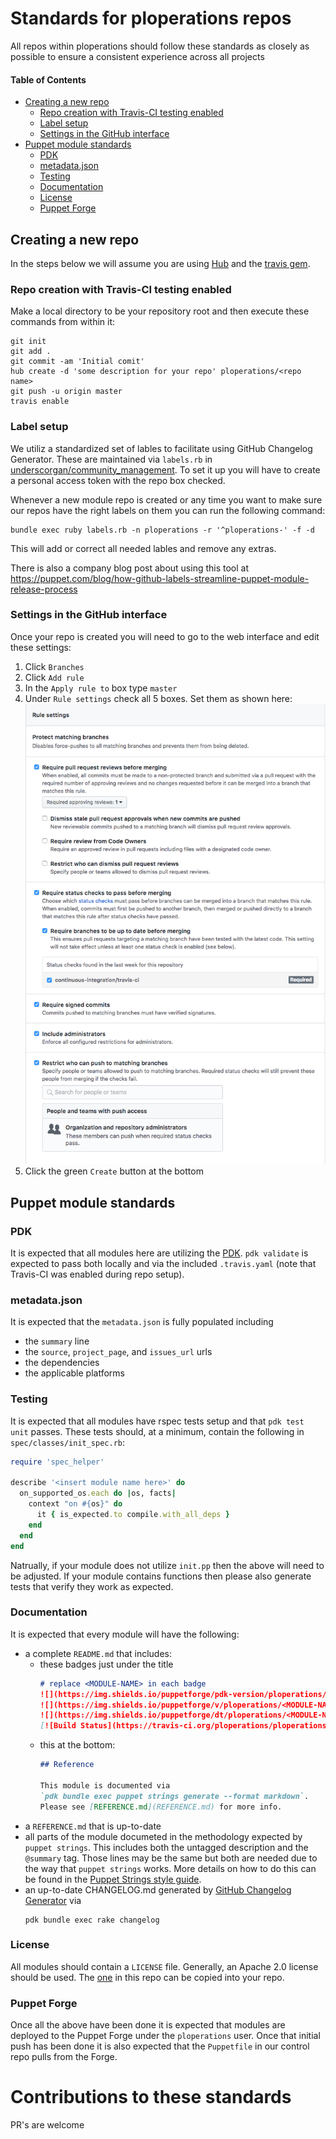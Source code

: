 # Standards for ploperations repos

All repos within ploperations should follow these standards as closely as
possible to ensure a consistent experience across all projects

#### Table of Contents

* [Creating a new repo](#creating-a-new-repo)
  * [Repo creation with Travis-CI testing enabled](#repo-creation-with-travis-ci-testing-enabled)
  * [Label setup](#label-setup)
  * [Settings in the GitHub interface](#settings-in-the-github-interface)
* [Puppet module standards](#puppet-module-standards)
  * [PDK](#pdk)
  * [metadata.json](#metadata.json)
  * [Testing](#testing)
  * [Documentation](#documentation)
  * [License](#license)
  * [Puppet Forge](#puppet-forge)

## Creating a new repo

In the steps below we will assume you are using [Hub](https://hub.github.com/)
and the [travis gem](https://github.com/travis-ci/travis.rb).


### Repo creation with Travis-CI testing enabled

Make a local directory to be your repository root and then execute these
commands from within it:

```
git init
git add .
git commit -am 'Initial comit'
hub create -d 'some description for your repo' ploperations/<repo name>
git push -u origin master
travis enable
```


### Label setup

We utiliz a standardized set of lables to facilitate using GitHub Changelog Generator. These are maintained via `labels.rb` in [underscorgan/community_management](https://github.com/underscorgan/community_management).
To set it up you will have to create a personal access token with the repo box
checked.

Whenever a new module repo is created or any time you want to make sure our
repos have the right labels on them you can run the following command:

```
bundle exec ruby labels.rb -n ploperations -r '^ploperations-' -f -d
```

This will add or correct all needed lables and remove any extras. 

There is also a company blog post about using this tool at
https://puppet.com/blog/how-github-labels-streamline-puppet-module-release-process


### Settings in the GitHub interface

Once your repo is created you will need to go to the web interface and edit
these settings:

1. Click `Branches`
2. Click `Add rule`
3. In the `Apply rule to` box type `master`
4. Under `Rule settings` check all 5 boxes. Set them as shown here:
   ![rule-settings-image](rule-settings-image.png)
5. Click the green `Create` button at the bottom


## Puppet module standards


### PDK

It is expected that all modules here are utilizing the
[PDK](https://puppet.com/docs/pdk/latest). `pdk validate` is expected to pass
both locally and via the included `.travis.yaml` (note that Travis-CI was
enabled during repo setup).


### metadata.json

It is expected that the `metadata.json` is fully populated including

- the `summary` line
- the `source`, `project_page`, and `issues_url` urls
- the dependencies
- the applicable platforms


### Testing

It is expected that all modules have rspec tests setup and that `pdk test unit`
passes. These tests should, at a minimum, contain the following in
`spec/classes/init_spec.rb`:

```ruby
require 'spec_helper'

describe '<insert module name here>' do
  on_supported_os.each do |os, facts|
    context "on #{os}" do
      it { is_expected.to compile.with_all_deps }
    end
  end
end
```

Natrually, if your module does not utilize `init.pp` then the above will need
to be adjusted. If your module contains functions then please also generate
tests that verify they work as expected.

### Documentation

It is expected that every module will have the following:

- a complete `README.md` that includes:
  - these badges just under the title
    ```markdown
    # replace <MODULE-NAME> in each badge
    ![](https://img.shields.io/puppetforge/pdk-version/ploperations/<MODULE-NAME>.svg?style=popout)
    ![](https://img.shields.io/puppetforge/v/ploperations/<MODULE-NAME>.svg?style=popout)
    ![](https://img.shields.io/puppetforge/dt/ploperations/<MODULE-NAME>.svg?style=popout)
    [![Build Status](https://travis-ci.org/ploperations/ploperations-<MODULE-NAME>.svg?branch=master)](https://travis-ci.org/ploperations/ploperations-<MODULE-NAME>)
    ```
  - this at the bottom:
    ```markdown
    ## Reference

    This module is documented via
    `pdk bundle exec puppet strings generate --format markdown`.
    Please see [REFERENCE.md](REFERENCE.md) for more info.
    ```
- a `REFERENCE.md` that is up-to-date
- all parts of the module documeted in the methodology expected by
  `puppet strings`. This includes both the untagged description and the
  `@summary` tag. Those lines may be the same but both are needed due to the
  way that `puppet strings` works. More details on how to do this can be found
  in the
  [Puppet Strings style guide](https://puppet.com/docs/puppet/6.1/puppet_strings_style.html).
- an up-to-date CHANGELOG.md generated by [GitHub Changelog Generator](https://github.com/github-changelog-generator/github-changelog-generator) via
  ```
  pdk bundle exec rake changelog
  ```


### License

All modules should contain a `LICENSE` file. Generally, an Apache 2.0 license
should be used. The [one](LICENSE) in this repo can be copied into your repo.

### Puppet Forge

Once all the above have been done it is expected that modules are deployed to
the Puppet Forge under the `ploperations` user. Once that initial push has been
done it is also expected that the `Puppetfile` in our control repo pulls from
the Forge.


# Contributions to these standards

PR's are welcome
